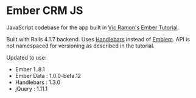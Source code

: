 # Ember CRM JS

JavaScript codebase for the app built in [Vic Ramon's Ember Tutorial](http://ember.vicramon.com).

Built with Rails 4.1.7 backend.
Uses [Handlebars](http://handlebarsjs.com/) instead of [Emblem](http://emblemjs.com/).
API is not namespaced for versioning as described in the tutorial.

Updated to use:

* Ember 1..8.1
* Ember Data : 1.0.0-beta.12
* Handlebars : 1.3.0
* jQuery     : 1.11.1
